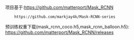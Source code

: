 项目基于:https://github.com/matterport/Mask_RCNN

        https://github.com/markjay4k/Mask-RCNN-series

预训练权重下载(mask_rcnn_coco.h5,mask_rcnn_balloon.h5):
https://github.com/matterport/Mask_RCNN/releases
